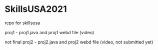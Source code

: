 # SkillsUSA2021

repo for skillsusa

proj1 - proj1.java and proj1 webd file (video)

not final proj2 - proj2.java and proj2 webd file (video, not submitted yet)
